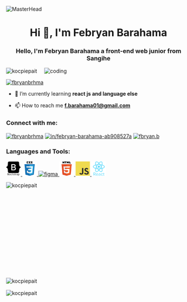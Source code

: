 ![MasterHead](https://camo.githubusercontent.com/48ec00ed4c84e771db4a1db90b56352923a8d644452a32b434d68e97006c9337/68747470733a2f2f63686b736b696c6c732e636f6d2f77702d636f6e74656e742f75706c6f6164732f323032302f30342f504e432d416e696d617465642d42616e6e6572732e676966)
<h1 align="center">Hi 👋, I'm Febryan Barahama</h1>
<h3 align="center">Hello, I'm Febryan Barahama a front-end web junior from Sangihe</h3>
<img align="right" alt="coding" width="400" src="https://camo.githubusercontent.com/cae12fddd9d6982901d82580bdf321d81fb299141098ca1c2d4891870827bf17/68747470733a2f2f6d69726f2e6d656469756d2e636f6d2f6d61782f313336302f302a37513379765349765f7430696f4a2d5a2e676966">

<p align="left"> <img src="https://komarev.com/ghpvc/?username=kocpiepait&label=Profile%20views&color=0e75b6&style=flat" alt="kocpiepait" /> </p>

<p align="left"> <a href="https://twitter.com/fbryanbrhma" target="blank"><img src="https://img.shields.io/twitter/follow/fbryanbrhma?logo=twitter&style=for-the-badge" alt="fbryanbrhma" /></a> </p>

- 🌱 I’m currently learning **react js and language else**

- 📫 How to reach me **f.barahama01@gmail.com**

<h3 align="left">Connect with me:</h3>
<p align="left">
<a href="https://twitter.com/fbryanbrhma" target="blank"><img align="center" src="https://raw.githubusercontent.com/rahuldkjain/github-profile-readme-generator/master/src/images/icons/Social/twitter.svg" alt="fbryanbrhma" height="30" width="40" /></a>
<a href="https://linkedin.com/in/in/febryan-barahama-ab908527a" target="blank"><img align="center" src="https://raw.githubusercontent.com/rahuldkjain/github-profile-readme-generator/master/src/images/icons/Social/linked-in-alt.svg" alt="in/febryan-barahama-ab908527a" height="30" width="40" /></a>
<a href="https://instagram.com/fbryan.b" target="blank"><img align="center" src="https://raw.githubusercontent.com/rahuldkjain/github-profile-readme-generator/master/src/images/icons/Social/instagram.svg" alt="fbryan.b" height="30" width="40" /></a>
</p>

<h3 align="left">Languages and Tools:</h3>
<p align="left"> <a href="https://getbootstrap.com" target="_blank" rel="noreferrer"> <img src="https://raw.githubusercontent.com/devicons/devicon/master/icons/bootstrap/bootstrap-plain-wordmark.svg" alt="bootstrap" width="40" height="40"/> </a> <a href="https://www.w3schools.com/css/" target="_blank" rel="noreferrer"> <img src="https://raw.githubusercontent.com/devicons/devicon/master/icons/css3/css3-original-wordmark.svg" alt="css3" width="40" height="40"/> </a> <a href="https://www.figma.com/" target="_blank" rel="noreferrer"> <img src="https://www.vectorlogo.zone/logos/figma/figma-icon.svg" alt="figma" width="40" height="40"/> </a> <a href="https://www.w3.org/html/" target="_blank" rel="noreferrer"> <img src="https://raw.githubusercontent.com/devicons/devicon/master/icons/html5/html5-original-wordmark.svg" alt="html5" width="40" height="40"/> </a> <a href="https://developer.mozilla.org/en-US/docs/Web/JavaScript" target="_blank" rel="noreferrer"> <img src="https://raw.githubusercontent.com/devicons/devicon/master/icons/javascript/javascript-original.svg" alt="javascript" width="40" height="40"/> </a> <a href="https://reactjs.org/" target="_blank" rel="noreferrer"> <img src="https://raw.githubusercontent.com/devicons/devicon/master/icons/react/react-original-wordmark.svg" alt="react" width="40" height="40"/> </a> </p>

<p><img align="left" width="500" height="260" src="https://github-readme-stats.vercel.app/api/top-langs?username=kocpiepait&show_icons=true&locale=en&layout=compact" alt="kocpiepait" /></p>

<p>&nbsp;<img align="center" width="500" height="260" src="https://github-readme-stats.vercel.app/api?username=kocpiepait&show_icons=true&locale=en" alt="kocpiepait" /></p>

<p><img align="center" src="https://github-readme-streak-stats.herokuapp.com/?user=kocpiepait&" alt="kocpiepait" /></p>
